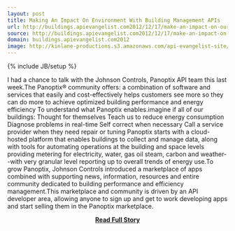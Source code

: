 ```yaml
---
layout: post
title: Making An Impact On Environment With Building Management APIs
url: http://buildings.apievangelist.com2012/12/17/make-an-impact-on-our-environment-using-apis/
source: http://buildings.apievangelist.com2012/12/17/make-an-impact-on-our-environment-using-apis/
domain: buildings.apievangelist.com2012
image: http://kinlane-productions.s3.amazonaws.com/api-evangelist-site/blog/panoptix-appcloud.png
---
```

{% include JB/setup %}<p>I had a chance to talk with the Johnson Controls, Panoptix API team this last week.The Panoptix® community offers: a combination of software and services that easily and cost-effectively helps customers see more so they can do more to achieve optimized building performance and energy efficiency To understand what Panoptix enables.imagine if all of our buildings: Thought for themselves Teach us to reduce energy consumption Diagnose problems in real-time Self correct when necessary Call a service provider when they need repair or tuning Panoptix starts with a cloud-hosted platform that enables buildings to collect and manage data, along with tools for automating operations at the building and space levels providing metering for electricity, water, gas oil steam, carbon and weather--with very granular level reporting up to overall trends of energy use.To grow Panoptix, Johnson Controls introduced a marketplace of apps combined with supporting news, information, resources and entire community dedicated to building performance and efficiency management.This marketplace and community is driven by an API developer area, allowing anyone to sign up and get to work developing apps and start selling them in the Panoptix marketplace.</p>
<center><p><a href="http://buildings.apievangelist.com2012/12/17/make-an-impact-on-our-environment-using-apis/" style='padding:25px; font-sze:18px; font-weight: bold;'>Read Full Story</a></p></center>
